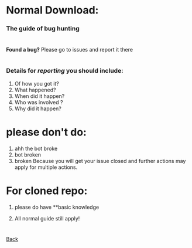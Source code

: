 # **Normal Download:** 
### The guide of bug hunting
#

**Found a bug?** Please go to issues and report it there

#

### Details for *reporting* **you should include:**

1. Of how you got it?
2. What happened? 
3. When did it happen? 
4. Who was involved ?
5. Why did it happen?

#


# **please don't do:** 
1. ahh the bot broke
2. bot broken 
3. broken 
Because you will get your issue closed and further actions may apply for multiple actions.
#


# **For cloned repo**:

1. please do have **basic knowledge
 
 2. All normal guide still apply!
#

[Back](../ReadMe.md)
